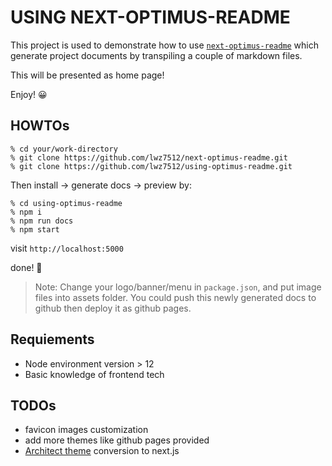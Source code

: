 # USING NEXT-OPTIMUS-README


This project is used to demonstrate how to use [`next-optimus-readme`](https://github.com/lwz7512/next-optimus-readme) which generate project documents by transpiling a couple of markdown files.

This will be presented as home page! 

Enjoy! 😀


## HOWTOs


```
% cd your/work-directory
% git clone https://github.com/lwz7512/next-optimus-readme.git
% git clone https://github.com/lwz7512/using-optimus-readme.git
```

Then install -> generate docs -> preview by:

```
% cd using-optimus-readme
% npm i
% npm run docs
% npm start
```

visit `http://localhost:5000`


done! 🙌


> Note: Change your logo/banner/menu in `package.json`, and put image files into assets folder.
> You could push this newly generated docs to github then deploy it as github pages.

## Requiements

- Node environment version > 12
- Basic knowledge of frontend tech


## TODOs

- favicon images customization
- add more themes like github pages provided
- [Architect theme](https://pages-themes.github.io/architect/) conversion to next.js
